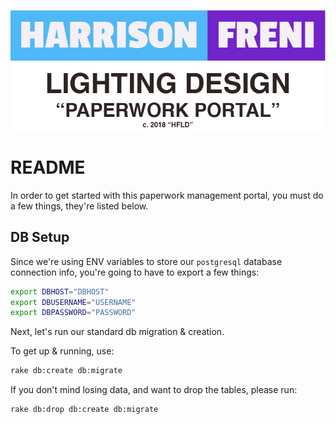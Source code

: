 <p align="center">
  <img src=https://www.github.com/hfreni/HFLD-Paperwork-DB/raw/master/documentation/img/HFLD_PMP@4x.png/>
</p>


# README

In order to get started with this paperwork management portal, you must do a few things, they're listed below.

## DB Setup

Since we're using ENV variables to store our ```postgresql``` database connection info, you're going to have to export a few things:

```bash
export DBHOST="DBHOST"
export DBUSERNAME="USERNAME"
export DBPASSWORD="PASSWORD"
```

Next, let's run our standard db migration & creation.

To get up & running, use:
```bash
rake db:create db:migrate
```
If you don't mind losing data, and want to drop the tables, please run:

```bash
rake db:drop db:create db:migrate
```
